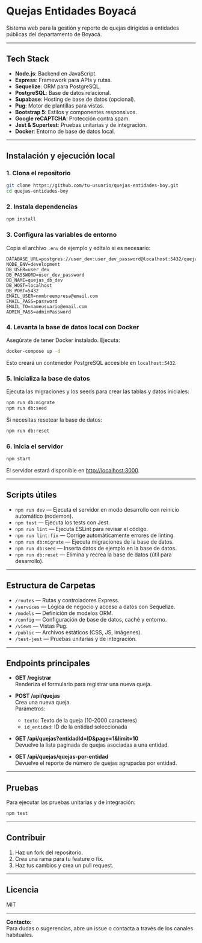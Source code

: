 # Quejas Entidades Boyacá

Sistema web para la gestión y reporte de quejas dirigidas a entidades públicas del departamento de Boyacá.

---

## Tech Stack

- **Node.js**: Backend en JavaScript.
- **Express**: Framework para APIs y rutas.
- **Sequelize**: ORM para PostgreSQL.
- **PostgreSQL**: Base de datos relacional.
- **Supabase**: Hosting de base de datos (opcional).
- **Pug**: Motor de plantillas para vistas.
- **Bootstrap 5**: Estilos y componentes responsivos.
- **Google reCAPTCHA**: Protección contra spam.
- **Jest & Supertest**: Pruebas unitarias y de integración.
- **Docker**: Entorno de base de datos local.

---

## Instalación y ejecución local

### 1. Clona el repositorio

```bash
git clone https://github.com/tu-usuario/quejas-entidades-boy.git
cd quejas-entidades-boy
```

### 2. Instala dependencias

```bash
npm install
```

### 3. Configura las variables de entorno

Copia el archivo `.env` de ejemplo y edítalo si es necesario:

```properties
DATABASE_URL=postgres://user_dev:user_dev_password@localhost:5432/quejas_db_dev
NODE_ENV=development
DB_USER=user_dev
DB_PASSWORD=user_dev_password
DB_NAME=quejas_db_dev
DB_HOST=localhost
DB_PORT=5432
EMAIL_USER=nombreempresa@email.com
EMAIL_PASS=password
EMAIL_TO=nameusuario@email.com
ADMIN_PASS=adminPassword
```

### 4. Levanta la base de datos local con Docker

Asegúrate de tener Docker instalado. Ejecuta:

```bash
docker-compose up -d
```

Esto creará un contenedor PostgreSQL accesible en `localhost:5432`.

### 5. Inicializa la base de datos

Ejecuta las migraciones y los seeds para crear las tablas y datos iniciales:

```bash
npm run db:migrate
npm run db:seed
```

Si necesitas resetear la base de datos:

```bash
npm run db:reset
```

### 6. Inicia el servidor

```bash
npm start
```

El servidor estará disponible en [http://localhost:3000](http://localhost:3000).

---

## Scripts útiles

- `npm run dev` — Ejecuta el servidor en modo desarrollo con reinicio automático (nodemon).
- `npm test` — Ejecuta los tests con Jest.
- `npm run lint` — Ejecuta ESLint para revisar el código.
- `npm run lint:fix` — Corrige automáticamente errores de linting.
- `npm run db:migrate` — Ejecuta migraciones de la base de datos.
- `npm run db:seed` — Inserta datos de ejemplo en la base de datos.
- `npm run db:reset` — Elimina y recrea la base de datos (útil para desarrollo).

---

## Estructura de Carpetas

- `/routes` — Rutas y controladores Express.
- `/services` — Lógica de negocio y acceso a datos con Sequelize.
- `/models` — Definición de modelos ORM.
- `/config` — Configuración de base de datos, caché y entorno.
- `/views` — Vistas Pug.
- `/public` — Archivos estáticos (CSS, JS, imágenes).
- `/test-jest` — Pruebas unitarias y de integración.

---

## Endpoints principales

- **GET /registrar**  
  Renderiza el formulario para registrar una nueva queja.

- **POST /api/quejas**  
  Crea una nueva queja.  
  Parámetros:  
    - `texto`: Texto de la queja (10-2000 caracteres)
    - `id_entidad`: ID de la entidad seleccionada

- **GET /api/quejas?entidadId=ID&page=1&limit=10**  
  Devuelve la lista paginada de quejas asociadas a una entidad.

- **GET /api/quejas/quejas-por-entidad**  
  Devuelve el reporte de número de quejas agrupadas por entidad.

---

## Pruebas

Para ejecutar las pruebas unitarias y de integración:

```bash
npm test
```

---

## Contribuir

1. Haz un fork del repositorio.
2. Crea una rama para tu feature o fix.
3. Haz tus cambios y crea un pull request.

---

## Licencia

MIT

---

**Contacto:**  
Para dudas o sugerencias, abre un issue o contacta a través de los canales habituales.

